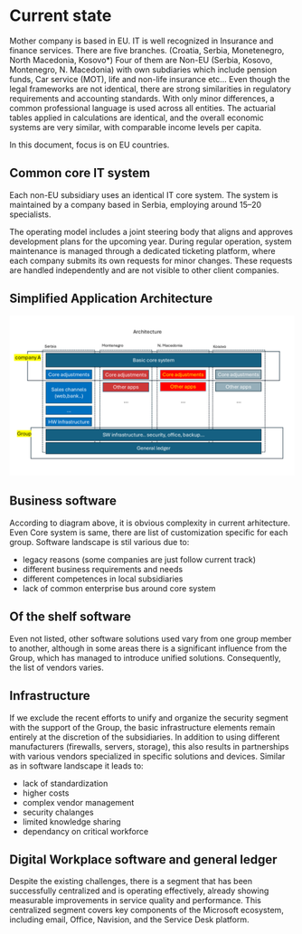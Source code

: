 # Current state

Mother company is based in EU. IT is well recognized in Insurance and finance services. There are five branches. (Croatia, Serbia, Monetenegro, North Macedonia, Kosovo*)
Four of them are Non-EU (Serbia, Kosovo, Montenegro, N. Macedonia) with own subdiaries which include pension funds, Car service (MOT), life and non-life insurance etc...
Even though the legal frameworks are not identical, there are strong similarities in regulatory requirements and accounting standards. With only minor differences, a common professional language is used across all entities. The actuarial tables applied in calculations are identical, and the overall economic systems are very similar, with comparable income levels per capita.

In this document, focus is on  EU countries.

## Common core IT system

Each non-EU subsidiary uses an identical IT core system. The system is maintained by a company based in Serbia, employing around 15–20 specialists.

The operating model includes a joint steering body that aligns and approves development plans for the upcoming year. During regular operation, system maintenance is managed through a dedicated ticketing platform, where each company submits its own requests for minor changes. These requests are handled independently and are not visible to other client companies.


## Simplified Application Architecture

![Logical architecture in insurance companu](/media/LogicalArchitecture.png)


## Business software
According to diagram above, it is obvious complexity in current arhitecture. Even Core system is same, there are list of customization specific for each group.
Software landscape is stil various due to:
* legacy reasons (some companies are just follow current track)
* different business requirements and needs
* different competences in local subsidiaries
* lack of common enterprise bus around core system

## Of the shelf software
Even not listed, other software solutions used vary from one group member to another, although in some areas there is a significant influence from the Group, which has managed to introduce unified solutions.
Consequently, the list of vendors varies.

## Infrastructure

If we exclude the recent efforts to unify and organize the security segment with the support of the Group, the basic infrastructure elements remain entirely at the discretion of the subsidiaries. In addition to using different manufacturers (firewalls, servers, storage), this also results in partnerships with various vendors specialized in specific solutions and devices.
Similar as in software landscape it leads to:
* lack of standardization
* higher costs
* complex vendor management
* security chalanges
* limited knowledge sharing
* dependancy on critical workforce

## Digital Workplace software and general ledger

Despite the existing challenges, there is a segment that has been successfully centralized and is operating effectively, already showing measurable improvements in service quality and performance. This centralized segment covers key components of the Microsoft ecosystem, including email, Office, Navision, and the Service Desk platform.

